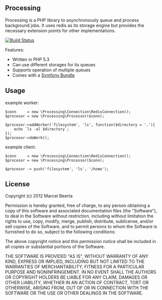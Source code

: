 Processing
----------
Processing is a PHP library to asynchronously queue and process background jobs. It uses
redis as its storage engine but provides the necessary extension points for other implementations.

[![Build Status](https://secure.travis-ci.org/mazen/processing.png?branch=master)](http://travis-ci.org/mazen/processing)

Features:

* Written in PHP 5.3
* Can use different storages for its queues
* Supports operation of multiple queues
* Comes with a [Symfony Bundle](https://github.com/mazen/ProcessingBundle)

Usage
-----
example worker:

    $conn     = new \Processing\Connection\RedisConnection();
    $procesor = new \Processing\Processor($conn);

    $procesor->addWorker('filesystem', 'ls', function($directory = '.'){
        echo `ls -al $directory`;
    });
    $procesor->doWork();

example client:

    $conn     = new \Processing\Connection\RedisConnection();
    $procesor = new \Processing\Processor($conn);

    $procesor -> push('filesystem', 'ls', '/home');

License
-------
Copyright (c) 2012 Marcel Beerta

Permission is hereby granted, free of charge, to any person obtaining a copy
of this software and associated documentation files (the "Software"), to deal
in the Software without restriction, including without limitation the rights
to use, copy, modify, merge, publish, distribute, sublicense, and/or sell
copies of the Software, and to permit persons to whom the Software is furnished
to do so, subject to the following conditions:

The above copyright notice and this permission notice shall be included in all
copies or substantial portions of the Software.

THE SOFTWARE IS PROVIDED "AS IS", WITHOUT WARRANTY OF ANY KIND, EXPRESS OR
IMPLIED, INCLUDING BUT NOT LIMITED TO THE WARRANTIES OF MERCHANTABILITY,
FITNESS FOR A PARTICULAR PURPOSE AND NONINFRINGEMENT. IN NO EVENT SHALL THE
AUTHORS OR COPYRIGHT HOLDERS BE LIABLE FOR ANY CLAIM, DAMAGES OR OTHER
LIABILITY, WHETHER IN AN ACTION OF CONTRACT, TORT OR OTHERWISE, ARISING FROM,
OUT OF OR IN CONNECTION WITH THE SOFTWARE OR THE USE OR OTHER DEALINGS IN
THE SOFTWARE.
